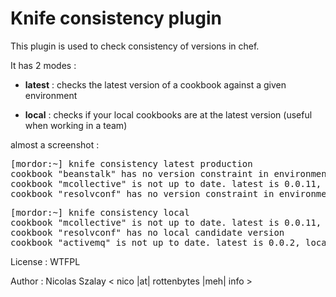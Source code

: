 Knife consistency plugin
==================

This plugin is used to check consistency of versions in chef.

It has 2 modes :

- **latest** : checks the latest version of a cookbook against a given environment

- **local** : checks if your local cookbooks are at the latest version (useful when working in a team)

almost a screenshot :
<pre>
[mordor:~] knife consistency latest production
cookbook "beanstalk" has no version constraint in environment production !
cookbook "mcollective" is not up to date. latest is 0.0.11, production has version 0.0.10
cookbook "resolvconf" has no version constraint in environment production !
</pre>

<pre>
[mordor:~] knife consistency local
cookbook "mcollective" is not up to date. latest is 0.0.11, local version is 0.0.10
cookbook "resolvconf" has no local candidate version
cookbook "activemq" is not up to date. latest is 0.0.2, local version is 0.0.1
</pre>

License : WTFPL

Author : Nicolas Szalay < nico |at| rottenbytes |meh| info >

